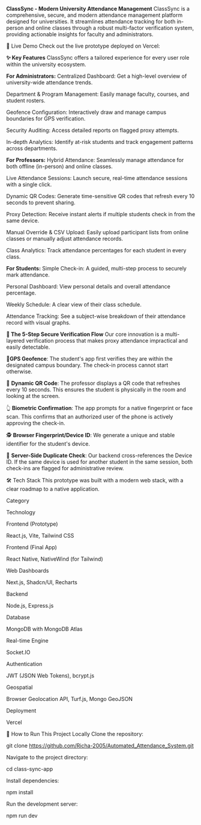 **ClassSync - Modern University Attendance Management**
ClassSync is a comprehensive, secure, and modern attendance management platform designed for universities. It streamlines attendance tracking for both in-person and online classes through a robust multi-factor verification system, providing actionable insights for faculty and administrators.

🔴 Live Demo
Check out the live prototype deployed on Vercel:


**✨ Key Features**
ClassSync offers a tailored experience for every user role within the university ecosystem.

**For Administrators:**
Centralized Dashboard: Get a high-level overview of university-wide attendance trends.

Department & Program Management: Easily manage faculty, courses, and student rosters.

Geofence Configuration: Interactively draw and manage campus boundaries for GPS verification.

Security Auditing: Access detailed reports on flagged proxy attempts.

In-depth Analytics: Identify at-risk students and track engagement patterns across departments.

**For Professors:**
Hybrid Attendance: Seamlessly manage attendance for both offline (in-person) and online classes.

Live Attendance Sessions: Launch secure, real-time attendance sessions with a single click.

Dynamic QR Codes: Generate time-sensitive QR codes that refresh every 10 seconds to prevent sharing.

Proxy Detection: Receive instant alerts if multiple students check in from the same device.

Manual Override & CSV Upload: Easily upload participant lists from online classes or manually adjust attendance records.

Class Analytics: Track attendance percentages for each student in every class.

**For Students:**
Simple Check-in: A guided, multi-step process to securely mark attendance.

Personal Dashboard: View personal details and overall attendance percentage.

Weekly Schedule: A clear view of their class schedule.

Attendance Tracking: See a subject-wise breakdown of their attendance record with visual graphs.

**🔐 The 5-Step Secure Verification Flow**
Our core innovation is a multi-layered verification process that makes proxy attendance impractical and easily detectable.

📍**GPS Geofence**: The student's app first verifies they are within the designated campus boundary. The check-in process cannot start otherwise.

🔳 **Dynamic QR Code**: The professor displays a QR code that refreshes every 10 seconds. This ensures the student is physically in the room and looking at the screen.

👆 **Biometric Confirmation**: The app prompts for a native fingerprint or face scan. This confirms that an authorized user of the phone is actively approving the check-in.

🕵️ **Browser Fingerprint/Device ID**: We generate a unique and stable identifier for the student's device.

🚩 **Server-Side Duplicate Check**: Our backend cross-references the Device ID. If the same device is used for another student in the same session, both check-ins are flagged for administrative review.

🛠️ Tech Stack
This prototype was built with a modern web stack, with a clear roadmap to a native application.

Category

Technology

Frontend (Prototype)

React.js, Vite, Tailwind CSS

Frontend (Final App)

React Native, NativeWind (for Tailwind)

Web Dashboards

Next.js, Shadcn/UI, Recharts

Backend

Node.js, Express.js

Database

MongoDB with MongoDB Atlas

Real-time Engine

Socket.IO

Authentication

JWT (JSON Web Tokens), bcrypt.js

Geospatial

Browser Geolocation API, Turf.js, Mongo GeoJSON

Deployment

Vercel

🚀 How to Run This Project Locally
Clone the repository:

git clone https://github.com/Richa-2005/Automated_Attendance_System.git

Navigate to the project directory:

cd class-sync-app

Install dependencies:

npm install

Run the development server:

npm run dev
